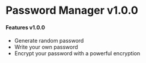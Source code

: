 # Password Manager v1.0.0

#### Features v1.0.0
- Generate random password
- Write your own password
- Encrypt your password with a powerful encryption


